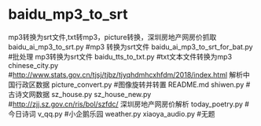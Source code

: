 # baidu_mp3_to_srt
mp3转换为srt文件,txt转mp3，picture转换，深圳房地产网房价抓取 
  baidu_ai_mp3_to_srt.py          #mp3 转换为srt文件
  baidu_ai_mp3_to_srt_for_bat.py  #批处理 mp3转换为srt文件
  baidu_tts_to_txt.py             #txt文本文件转换为mp3
  chinese_city.py				   #http://www.stats.gov.cn/tjsj/tjbz/tjyqhdmhcxhfdm/2018/index.html  解析中国行政区数据
  picture_convert.py			   #图像旋转并转置
  README.md
  shiwen.py					   #古诗文网数据
  sz_house.py
  sz_house_new.py				   #http://zjj.sz.gov.cn/ris/bol/szfdc/ 深圳房地产网房价解析
  today_poetry.py				   #今日诗词
  v_qq.py						   #小企鹅乐园
  weather.py
  xiaoya_audio.py			       #无题

